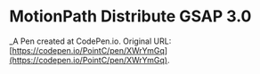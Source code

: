 # MotionPath Distribute GSAP 3.0
 _A Pen created at CodePen.io. Original URL: [https://codepen.io/PointC/pen/XWrYmGq](https://codepen.io/PointC/pen/XWrYmGq).

 